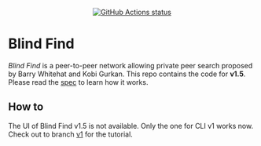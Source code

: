 <p align="center">
  <a href="https://github.com/mhchia/blind-find/actions?workflow=nodejs"><img alt="GitHub Actions status" src="https://github.com/mhchia/blind-find/workflows/nodejs/badge.svg"></a>
</p>

# Blind Find
*Blind Find* is a peer-to-peer network allowing private peer search proposed by Barry Whitehat and Kobi Gurkan. This repo contains the code for **v1.5**. Please read the [spec](specs/v1.5/spec.md) to learn how it works.

## How to 
The UI of Blind Find v1.5 is not available. Only the one for CLI v1 works now. Check out to branch [v1](../../tree/v0.1.0) for the tutorial.
